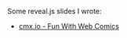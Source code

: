 Some reveal.js slides I wrote:

* [cmx.io - Fun With Web Comics][]

[cmx.io - Fun With Web Comics]: http://blog.wanderview.com/wanderview-slides/slides-cmx.html
